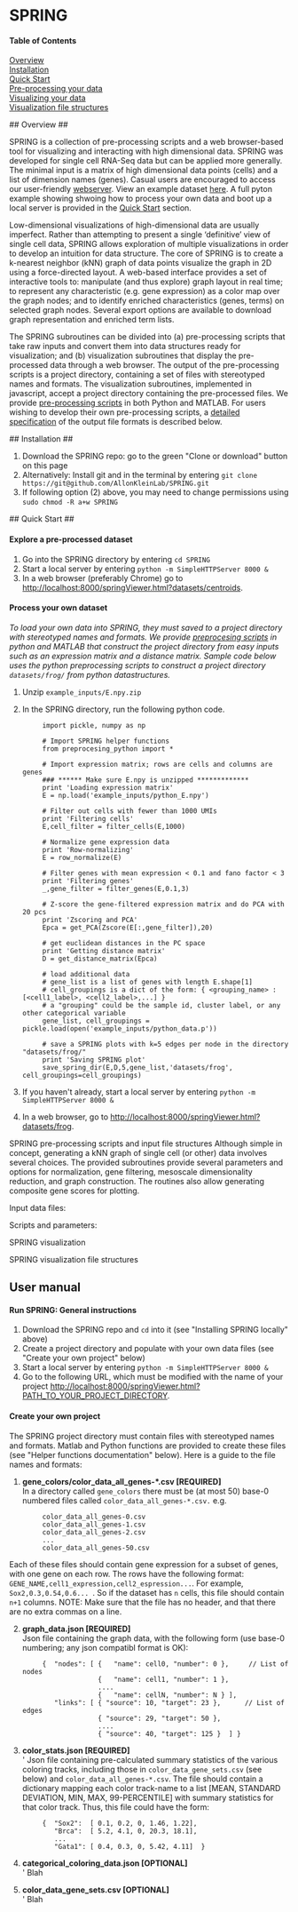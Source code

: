 # SPRING

#### Table of Contents  
[Overview](#Overview)  
[Installation](#Installation)  
[Quick Start](#Quick_Start1)   
[Pre-processing your data](#Preprocessing1)   
[Visualizing your data](#Visualizing)   
[Visualization file structures](#File_structures1)   


<a name="Overview"/>
## Overview ##

SPRING is a collection of pre-processing scripts and a web browser-based tool for visualizing and interacting with high dimensional data. SPRING was developed for single cell RNA-Seq data but can be applied more generally. The minimal input is a matrix of high dimensional data points (cells) and a list of dimension names (genes). Casual users are encouraged to access our user-friendly <a href="https://kleintools.hms.harvard.edu/tools/spring.html">webserver</a>. View an example dataset <a href=https://kleintools.hms.harvard.edu/tools/springViewer.html?cgi-bin/client_datasets/centroids>here</a>. A full pyton example showing shwoing how to process your own data and boot up a local server is provided in the [Quick Start](#Quick_Start2) section. 

Low-dimensional visualizations of high-dimensional data are usually imperfect. Rather than attempting to present a single ‘definitive’ view of single cell data, SPRING allows exploration of multiple visualizations in order to develop an intuition for data structure. The core of SPRING is to create a k-nearest neighbor (kNN) graph of data points visualize the graph in 2D using a force-directed layout. A web-based interface provides a set of interactive tools to: manipulate (and thus explore) graph layout in real time; to represent any characteristic (e.g. gene expression) as a color map over the graph nodes; and to identify enriched characteristics (genes, terms) on selected graph nodes. Several export options are available to download graph representation and enriched term lists.

The SPRING subroutines can be divided into (a) pre-processing scripts that take raw inputs and convert them into data structures ready for visualization; and (b) visualization subroutines that display the pre-processed data through a web browser. The output of the pre-processing scripts is a project directory, containing a set of files with stereotyped names and formats. The visualization subroutines, implemented in javascript, accept a project directory containing the pre-processed files. We provide [pre-processing scripts](#Preprocessing2) in both Python and MATLAB. For users wishing to develop their own pre-processing scripts, a [detailed specification](#File_structures2) of the output file formats is described below. 




<a name="Preprocessing1"/>
<a name="Preprocessing2"/>


<a name="File_structures1"/>
<a name="File_structures2"/>

<a name="Installation"/>
## Installation ##

1. Download the SPRING repo: go to the green "Clone or download" button on this page
2. Alternatively: Install git and in the terminal by entering `git clone https://git@github.com/AllonKleinLab/SPRING.git`
3. If following option (2) above, you may need to change permissions using `sudo chmod -R a+w SPRING`

<a name="Quick_Start1"/>
<a name="Quick_Start2"/>
## Quick Start ##

#### Explore a pre-processed dataset ####

1. Go into the SPRING directory by entering `cd SPRING`
2. Start a local server by entering `python -m SimpleHTTPServer 8000 &`
3. In a web browser (preferably Chrome) go to <a href="http://localhost:8000/springViewer.html?datasets/centroids">http://localhost:8000/springViewer.html?datasets/centroids</a>.

#### Process your own dataset ####

_To load your own data into SPRING, they must saved to a project directory with stereotyped names and formats. We provide [preprocesing scripts](#Preprocessing3) in python and MATLAB that construct the project directory from easy inputs such as an expression matrix and a distance matrix. Sample code below uses the python preprocessing scripts to construct a project directory `datasets/frog/` from python datastructures._ 

1. Unzip `example_inputs/E.npy.zip`
2. In the SPRING directory, run the following python code.

            import pickle, numpy as np

            # Import SPRING helper functions
            from preprocesing_python import *

            # Import expression matrix; rows are cells and columns are genes
            ### ****** Make sure E.npy is unzipped *************
            print 'Loading expression matrix'
            E = np.load('example_inputs/python_E.npy')

            # Filter out cells with fewer than 1000 UMIs
            print 'Filtering cells'
            E,cell_filter = filter_cells(E,1000)

            # Normalize gene expression data
            print 'Row-normalizing'
            E = row_normalize(E)

            # Filter genes with mean expression < 0.1 and fano factor < 3
            print 'Filtering genes'
            _,gene_filter = filter_genes(E,0.1,3)

            # Z-score the gene-filtered expression matrix and do PCA with 20 pcs
            print 'Zscoring and PCA'
            Epca = get_PCA(Zscore(E[:,gene_filter]),20)

            # get euclidean distances in the PC space
            print 'Getting distance matrix'
            D = get_distance_matrix(Epca)

            # load additional data
            # gene_list is a list of genes with length E.shape[1]
            # cell_groupings is a dict of the form: { <grouping_name> : [<cell1_label>, <cell2_label>,...] }
            # a "grouping" could be the sample id, cluster label, or any other categorical variable
            gene_list, cell_groupings = pickle.load(open('example_inputs/python_data.p'))

            # save a SPRING plots with k=5 edges per node in the directory "datasets/frog/"
            print 'Saving SPRING plot'
            save_spring_dir(E,D,5,gene_list,'datasets/frog', cell_groupings=cell_groupings)

3. If you haven't already, start a local server by entering `python -m SimpleHTTPServer 8000 &`
4. In a web browser, go to <a href="http://localhost:8000/springViewer.html?datasets/frog">http://localhost:8000/springViewer.html?datasets/frog</a>.




SPRING pre-processing scripts and input file structures
Although simple in concept, generating a kNN graph of single cell (or other) data involves several choices. The provided subroutines provide several parameters and options for normalization, gene filtering, mesoscale dimensionality reduction, and graph construction. The routines also allow generating composite gene scores for plotting.

Input data files:

Scripts and parameters:


SPRING visualization
<Instructions for launching the web interface given output of the pre-processing routines>


SPRING visualization file structures

## User manual ##

#### Run SPRING: General instructions ####

1. Download the SPRING repo and `cd` into it (see "Installing SPRING locally" above)
2. Create a project directory and populate with your own data files (see "Create your own project" below)
2. Start a local server by entering  `python -m SimpleHTTPServer 8000 &`
3. Go to the following URL, which must be modified with the name of your project <a href="">http://localhost:8000/springViewer.html?PATH_TO_YOUR_PROJECT_DIRECTORY</a>.
       
#### Create your own project   

The SPRING project directory must contain files with stereotyped names and formats. Matlab and Python functions are provided to create these files (see "Helper functions documentation" below). Here is a guide to the file names and formats:
 
1. **gene_colors/color_data_all_genes-*.csv [REQUIRED]** <br>
In a directory called `gene_colors` there must be (at most 50) base-0 numbered files called `color_data_all_genes-*.csv.` e.g.
 
            color_data_all_genes-0.csv
            color_data_all_genes-1.csv
            color_data_all_genes-2.csv
            ...
            color_data_all_genes-50.csv
Each of these files should contain gene expression for a subset of genes, with one gene on each row. The rows have the following format:
`GENE_NAME,cell1_expression,cell2_espression...`. For example, `Sox2,0.3,0.54,0.6... `. So if the dataset has `n` cells, this file should contain `n+1` columns. NOTE: Make sure that the file has no header, and that there are no extra commas on a line. 

2. **graph_data.json [REQUIRED]** <br>
Json file containing the graph data, with the following form (use base-0 numbering; any json compatibl format is OK):
 
            {  "nodes": [ {   "name": cell0, "number": 0 },     // List of nodes
                          {   "name": cell1, "number": 1 },
                          ....
                          {   "name": cellN, "number": N } ],
               "links": [ { "source": 10, "target": 23 },      // List of edges
                          { "source": 29, "target": 50 },
                          ....
                          { "source": 40, "target": 125 }  ] }

3. **color_stats.json [REQUIRED]** <br>'
Json file containing pre-calculated summary statistics of the various coloring tracks, including those in `color_data_gene_sets.csv` (see below) and `color_data_all_genes-*.csv`. The file should contain a dictionary mapping each color track-name to a list  [MEAN, STANDARD DEVIATION, MIN, MAX, 99-PERCENTILE] with summary statistics for that color track. Thus, this file could have the form:

            {  "Sox2":  [ 0.1, 0.2, 0, 1.46, 1.22],
               "Brca":  [ 5.2, 4.1, 0, 20.3, 18.1],
               ...
               "Gata1": [ 0.4, 0.3, 0, 5.42, 4.11]  }

4. **categorical_coloring_data.json [OPTIONAL]** <br>' 
Blah

5. **color_data_gene_sets.csv [OPTIONAL]** <br>' 
Blah

